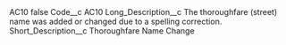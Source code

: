 <?xml version="1.0" encoding="UTF-8"?>
<CustomMetadata xmlns="http://soap.sforce.com/2006/04/metadata" xmlns:xsi="http://www.w3.org/2001/XMLSchema-instance" xmlns:xsd="http://www.w3.org/2001/XMLSchema">
    <label>AC10</label>
    <protected>false</protected>
    <values>
        <field>Code__c</field>
        <value xsi:type="xsd:string">AC10</value>
    </values>
    <values>
        <field>Long_Description__c</field>
        <value xsi:type="xsd:string">The thoroughfare (street) name was added or changed due to a spelling correction.</value>
    </values>
    <values>
        <field>Short_Description__c</field>
        <value xsi:type="xsd:string">Thoroughfare Name Change</value>
    </values>
</CustomMetadata>
